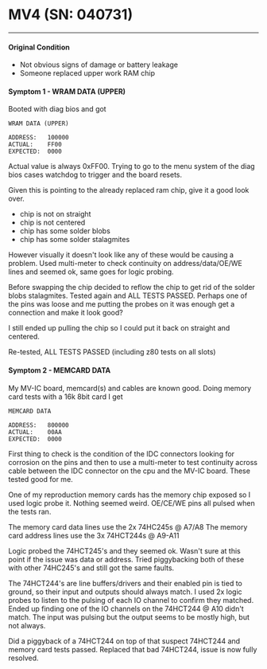 # MV4 (SN: 040731)
---

#### Original Condition
* Not obvious signs of damage or battery leakage
* Someone replaced upper work RAM chip

#### Symptom 1 - WRAM DATA (UPPER)
Booted with diag bios and got

```
WRAM DATA (UPPER)

ADDRESS:   100000
ACTUAL:    FF00
EXPECTED:  0000
```

Actual value is always 0xFF00.  Trying to go to the menu system of the diag bios cases watchdog to trigger and the board resets.

Given this is pointing to the already replaced ram chip, give it a good look over.   
* chip is not on straight
* chip is not centered
* chip has some solder blobs
* chip has some solder stalagmites

However visually it doesn't look like any of these would be causing a problem.  Used multi-meter to check continuity on address/data/OE/WE lines and seemed ok, same goes for logic probing.

Before swapping the chip decided to reflow the chip to get rid of the solder blobs stalagmites.  Tested again and ALL TESTS PASSED.  Perhaps one of the pins was loose and me putting the probes on it was enough get a connection and make it look good?

I still ended up pulling the chip so I could put it back on straight and centered.

Re-tested, ALL TESTS PASSED (including z80 tests on all slots)

#### Symptom 2 - MEMCARD DATA
My MV-IC board, memcard(s) and cables are known good.  Doing memory card tests with a 16k 8bit card I get

```
MEMCARD DATA

ADDRESS:   800000
ACTUAL:    00AA
EXPECTED:  0000
```

First thing to check is the condition of the IDC connectors looking for corrosion on the pins and then to use a multi-meter to test continuity across cable between the IDC connector on the cpu and the MV-IC board.  These tested good for me.

One of my reproduction memory cards has the memory chip exposed so I used logic probe it.  Nothing seemed weird.  OE/CE/WE pins all pulsed when the tests ran.

The memory card data lines use the 2x 74HC245s @ A7/A8
The memory card address lines use the 3x 74HCT244s @ A9-A11

Logic probed the 74HCT245's and they seemed ok.  Wasn't sure at this point if the issue was data or address.  Tried piggybacking both of these with other 74HC245's and still got the same faults.

The 74HCT244's are line buffers/drivers and their enabled pin is tied to ground, so their input and outputs should always match.  I used 2x logic probes to listen to the pulsing of each IO channel to confirm they matched.  Ended up finding one of the IO channels on the 74HCT244 @ A10 didn't match.  The input was pulsing but the output seems to be mostly high, but not always.

Did a piggyback of a 74HCT244 on top of that suspect 74HCT244 and memory card tests passed.  Replaced that bad 74HCT244, issue is now fully resolved.
